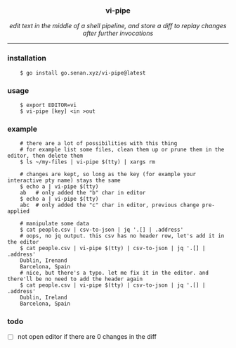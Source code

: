 <h3 align=center><b>vi-pipe</b></h3>
<p align=center><i>edit text in the middle of a shell pipeline, and store a diff to replay changes after further invocations</i></p>

---

### installation

```shell
    $ go install go.senan.xyz/vi-pipe@latest
```

### usage

```shell
    $ export EDITOR=vi
    $ vi-pipe [key] <in >out
```

### example

```shell
    # there are a lot of possibilities with this thing
    # for example list some files, clean them up or prune them in the editor, then delete them
    $ ls ~/my-files | vi-pipe $(tty) | xargs rm

    # changes are kept, so long as the key (for example your interactive pty name) stays the same
    $ echo a | vi-pipe $(tty)
    ab   # only added the "b" char in editor
    $ echo a | vi-pipe $(tty)
    abc  # only added the "c" char in editor, previous change pre-applied

    # manipulate some data
    $ cat people.csv | csv-to-json | jq '.[] | .address'
    # oops, no jq output. this csv has no header row, let's add it in the editor
    $ cat people.csv | vi-pipe $(tty) | csv-to-json | jq '.[] | .address'
    Dublin, Irenand
    Barcelona, Spain
    # nice, but there's a typo. let me fix it in the editor. and there'll be no need to add the header again
    $ cat people.csv | vi-pipe $(tty) | csv-to-json | jq '.[] | .address'
    Dublin, Ireland
    Barcelona, Spain
```

### todo

- [ ] not open editor if there are 0 changes in the diff

